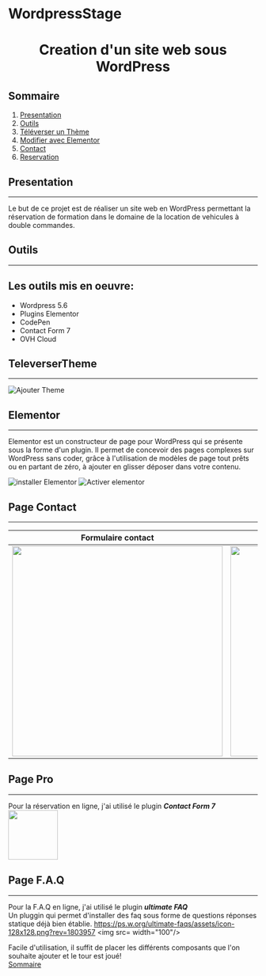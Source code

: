 # WordpressStage
# <p align="center">Creation d'un site web sous WordPress</p>
## Sommaire
1. [Presentation](#presentation)
2. [Outils](#Outils)
3. [Téléverser un Thème](#TeleverserTheme)
4. [Modifier avec Elementor](#Elementor)
5. [Contact](#Pagecontact)
6. [Reservation](#Reservation)



## Presentation
***
 Le but de ce projet est de réaliser un site web en WordPress permettant la réservation de formation dans le domaine de la location de vehicules à double commandes.

## Outils
*** 
## Les outils mis en oeuvre: 
* Wordpress 5.6
* Plugins Elementor
* CodePen
* Contact Form 7
* OVH Cloud

## TeleverserTheme
***
![Ajouter Theme](https://media-6d6e.kxcdn.com/wp-content/uploads/2020/02/ajouter-theme-1536x604.jpg)

## Elementor
***
Elementor est un constructeur de page pour WordPress qui se présente sous la forme d'un plugin. Il permet de concevoir des pages complexes sur WordPress sans coder, grâce à l'utilisation de modèles de page tout prêts ou en partant de zéro, à ajouter en glisser déposer dans votre contenu.

![installer Elementor](https://wpformation.com/wp-content/uploads/2019/05/0-installer-elementor.jpg)
![Activer elementor](https://wpformation.com/wp-content/uploads/2019/05/10-activation-elementor.jpg)

## Page Contact
***
Formulaire contact             |  Code Formulaire
:-------------------------:|:-------------------------:
|<img src="https://www.pourpasunrond.fr/wp-content/uploads/2019/09/formulaire-attractif.png" width="425"/>         | <img src="/image/Capture.jpg" width="425"/>

## Page Pro
***
Pour la réservation en ligne, j'ai utilisé le plugin ***Contact Form 7***</br>
<img src="https://ps.w.org/contact-form-7/assets/icon.svg?rev=2339255" width="100"/></br>

## Page F.A.Q
***
Pour la F.A.Q en ligne, j'ai utilisé le plugin ***ultimate FAQ***</br>
Un pluggin qui permet d'installer des faq sous forme de questions réponses statique déjà bien établie.
https://ps.w.org/ultimate-faqs/assets/icon-128x128.png?rev=1803957
<img src= width="100"/></br>


 Facile d'utilisation, il suffit de placer les différents composants que l'on souhaite ajouter et le tour est joué!<br>
[Sommaire](#Sommaire)
